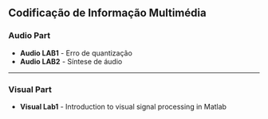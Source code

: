 ## Codificação de Informação Multimédia
### Audio Part
- **Audio LAB1** - Erro de quantização
- **Audio LAB2** - Síntese de áudio

___
### Visual Part
- **Visual Lab1** - Introduction to visual signal processing in Matlab